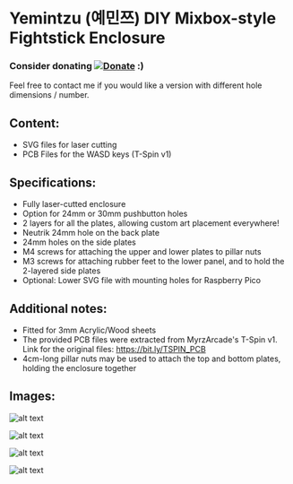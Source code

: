 # Yemintzu (예민쯔) DIY Mixbox-style Fightstick Enclosure


### Consider donating [![Donate](https://img.shields.io/badge/Donate-PayPal-green.svg)](https://www.paypal.com/donate/?hosted_button_id=KNTG3GUQS668Q) :) 

Feel free to contact me if you would like a version with different hole dimensions / number.

## Content: 
  - SVG files for laser cutting
  - PCB Files for the WASD keys (T-Spin v1)

## Specifications:
  - Fully laser-cutted enclosure
  - Option for 24mm or 30mm pushbutton holes
  - 2 layers for all the plates, allowing custom art placement everywhere!
  - Neutrik 24mm hole on the back plate
  - 24mm holes on the side plates
  - M4 screws for attaching the upper and lower plates to pillar nuts
  - M3 screws for attaching rubber feet to the lower panel, and to hold the 2-layered side plates
  - Optional: Lower SVG file with mounting holes for Raspberry Pico

## Additional notes:
  - Fitted for 3mm Acrylic/Wood sheets
  - The provided PCB files were extracted from MyrzArcade's T-Spin v1. Link for the original files: https://bit.ly/TSPIN_PCB
  - 4cm-long pillar nuts may be used to attach the top and bottom plates, holding the enclosure together  

## Images:

![alt text]()

![alt text]()

![alt text]()

![alt text]()
